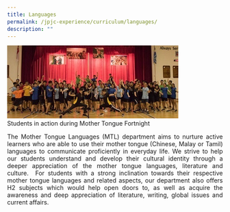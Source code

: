 ```yaml
---
title: Languages
permalink: /jpjc-experience/curriculum/languages/
description: ""
---
```

<div align=justify>
<img src="images/languages.jpg">
<figcaption>Students in action during Mother Tongue Fortnight</figcaption></figure>

<p align=justify>
The Mother Tongue Languages (MTL) department aims to nurture active learners who are able to use their mother tongue (Chinese, Malay or Tamil) languages to communicate proficiently in everyday life. We strive to help our students understand and develop their cultural identity through a deeper appreciation of the mother tongue languages, literature and culture.  For students with a strong inclination towards their respective mother tongue languages and related aspects, our department also offers H2 subjects which would help open doors to, as well as acquire the awareness and deep appreciation of literature, writing, global issues and current affairs.</p>